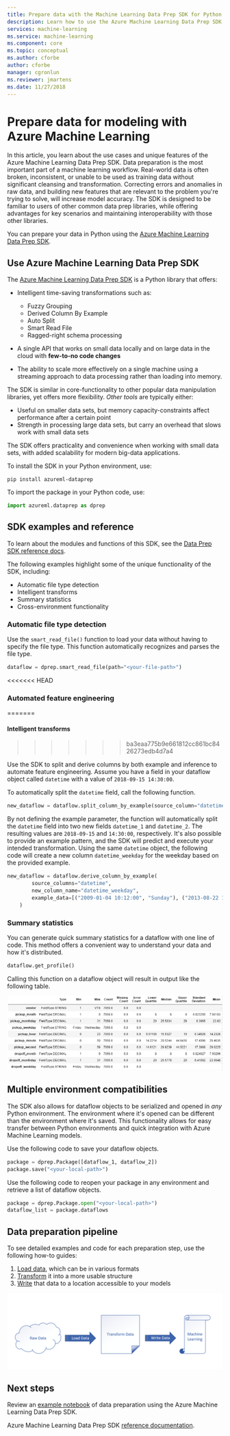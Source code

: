 ```yaml
---
title: Prepare data with the Machine Learning Data Prep SDK for Python - Azure
description: Learn how to use the Azure Machine Learning Data Prep SDK for Python to load data of various formats, transform it to be more usable, and write that data to a location for your models to access.
services: machine-learning
ms.service: machine-learning
ms.component: core
ms.topic: conceptual
ms.author: cforbe
author: cforbe
manager: cgronlun
ms.reviewer: jmartens
ms.date: 11/27/2018
---
```


# Prepare data for modeling with Azure Machine Learning

In this article, you learn about the use cases and unique features of the Azure Machine Learning Data Prep SDK. Data preparation is the most important part of a machine learning workflow. Real-world data is often broken, inconsistent, or unable to be used as training data without significant cleansing and transformation. Correcting errors and anomalies in raw data, and building new features that are relevant to the problem you're trying to solve, will increase model accuracy. The SDK is designed to be familiar to users of other common data prep libraries, while offering advantages for key scenarios and maintaining interoperability with those other libraries.

You can prepare your data in Python using the [Azure Machine Learning Data Prep SDK](https://aka.ms/data-prep-sdk).

## Use Azure Machine Learning Data Prep SDK

The [Azure Machine Learning Data Prep SDK](https://aka.ms/data-prep-sdk) is a Python library that offers:

* Intelligent time-saving transformations such as:
  + Fuzzy Grouping
  + Derived Column By Example
  + Auto Split
  + Smart Read File
  + Ragged-right schema processing

* A single API that works on small data locally and on large data in the cloud with **few-to-no code changes**

* The ability to scale more effectively on a single machine using a streaming approach to data processing rather than loading into memory.

The SDK is similar in core-functionality to other popular data manipulation libraries, yet offers more flexibility. _Other tools_ are typically either:
* Useful on smaller data sets, but memory capacity-constraints affect performance after a certain point
* Strength in processing large data sets, but carry an overhead that slows work with small data sets

The SDK offers practicality and convenience when working with small data sets, with added scalability for modern big-data applications. 

To install the SDK in your Python environment, use:
```shell
pip install azureml-dataprep
```

To import the package in your Python code, use:
```python
import azureml.dataprep as dprep
```

## SDK examples and reference

To learn about the modules and functions of this SDK, see the [Data Prep SDK reference docs](https://aka.ms/data-prep-sdk).

The following examples highlight some of the unique functionality of the SDK, including:

* Automatic file type detection
* Intelligent transforms
* Summary statistics
* Cross-environment functionality


### Automatic file type detection

Use the `smart_read_file()` function to load your data without having to specify the file type. This function automatically recognizes and parses the file type.

```python
dataflow = dprep.smart_read_file(path="<your-file-path>")
```

<<<<<<< HEAD
### Automated feature engineering
=======
#### Intelligent transforms
>>>>>>> ba3eaa775b9e661812cc861bc8426273edb4d7a4

Use the SDK to split and derive columns by both example and inference to automate feature engineering. Assume you have a field in your dataflow object called `datetime` with a value of `2018-09-15 14:30:00`.

To automatically split the `datetime` field, call the following function.

```python
new_dataflow = dataflow.split_column_by_example(source_column="datetime")
```

By not defining the example parameter, the function will automatically split the `datetime` field into two new fields `datetime_1` and `datetime_2`. The resulting values are `2018-09-15` and `14:30:00`, respectively. It's also possible to provide an example pattern, and the SDK will predict and execute your intended transformation. Using the same `datetime` object, the following code will create a new column `datetime_weekday` for the weekday based on the provided example.

```python
new_dataflow = dataflow.derive_column_by_example(
        source_columns="datetime", 
        new_column_name="datetime_weekday", 
        example_data=[("2009-01-04 10:12:00", "Sunday"), ("2013-08-22 17:00:00", "Thursday")]
    )
```

### Summary statistics

You can generate quick summary statistics for a dataflow with one line of code. This method offers a convenient way to understand your data and how it's distributed.

```python
dataflow.get_profile()
```

Calling this function on a dataflow object will result in output like the following table.

![Summary Statistics Output](./media/concept-data-preparation/output-example.png)

## Multiple environment compatibilities

The SDK also allows for dataflow objects to be serialized and opened in *any* Python environment. The environment where it's opened can be different than the environment where it's saved. This functionality allows for easy transfer between Python environments and quick integration with Azure Machine Learning models.

Use the following code to save your dataflow objects.

```python
package = dprep.Package([dataflow_1, dataflow_2])
package.save("<your-local-path>")
```

Use the following code to reopen your package in any environment and retrieve a list of dataflow objects.

```python
package = dprep.Package.open("<your-local-path>")
dataflow_list = package.dataflows
```

## Data preparation pipeline

To see detailed examples and code for each preparation step, use the following how-to guides:

1. [Load data](how-to-load-data.md), which can be in various formats
2. [Transform](how-to-transform-data.md) it into a more usable structure
3. [Write](how-to-write-data.md)  that data to a location accessible to your models

![Data preparation process](./media/concept-data-preparation/data-prep-process.png)

## Next steps

Review an [example notebook](https://github.com/Microsoft/AMLDataPrepDocs/tree/master/tutorials/getting-started/getting-started.ipynb) of data preparation using the Azure Machine Learning Data Prep SDK.

Azure Machine Learning Data Prep SDK [reference documentation](https://docs.microsoft.com/python/api/overview/azure/dataprep/intro?view=azure-dataprep-py).
